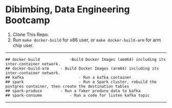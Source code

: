 # Dibimbing, Data Engineering Bootcamp

1. Clone This Repo.
2. Run `make docker-build` for x86 user, or `make docker-build-arm` for arm chip user.

---
```
## docker-build				-Build Docker Images (amd64) including its inter-container network.
## docker-build-arm		- Build Docker Images (arm64) including its inter-container network.
## kafka  						- Run a kafka container
## spark  						- Run a Spark cluster, rebuild the postgres container, then create the destination tables
## spark-produce  		- Run a faker produce data to kafka
## spark-consume			- Run a code for listen kafka topic

```

---
